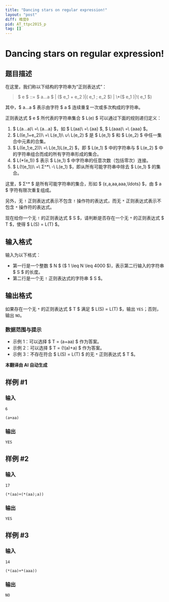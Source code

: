 ```yaml
---
title: "Dancing stars on regular expression!"
layout: "post"
diff: 难度0
pid: AT_ttpc2015_p
tag: []
---
```


# Dancing stars on regular expression!

## 题目描述

在这里，我们称以下结构的字符串为“正则表达式”：

> $ e $ ::= $ a...a $ | ($ e_1 $+$ e_2 $) | ($ e_1 $;$ e_2 $) | \*($ e_1 $) | !($ e_1 $)

其中，$ a...a $ 表示由字符 $ a $ 连续重复一次或多次构成的字符串。

正则表达式 $ e $ 所代表的字符串集合 $ L(e) $ 可以通过下面的规则递归定义：

1. $ L(a...a)\ =\ \{a...a\} $，如 $ L(aa)\ =\ \{aa\} $, $ L(aaa)\ =\ \{aaa\} $。
2. $ L((e_1+e_2))\ =\ L(e_1)\ ∪\ L(e_2) $ 是 $ L(e_1) $ 和 $ L(e_2) $ 中任一集合中元素的合集。
3. $ L((e_1;e_2))\ =\ L(e_1)L(e_2) $，即 $ L(e_1) $ 中的字符串与 $ L(e_2) $ 中的字符串组合而成的所有字符串形成的集合。
4. $ L(*(e_1)) $ 表示 $ L(e_1) $ 中字符串的任意次数（包括零次）连接。
5. $ L(!(e_1))\ =\ Σ^*\ -\ L(e_1) $，即从所有可能字符串中除去 $ L(e_1) $ 的集合。

这里，$ Σ^* $ 是所有可能字符串的集合，形如 $ \{ε,a,aa,aaa,\ldots\} $，由 $ a $ 字符有限次重复组成。

另外，无 `!` 正则表达式表示不包含 `!` 操作符的表达式，而无 `*` 正则表达式表示不包含 `*` 操作符的表达式。

现在给你一个无 `!` 的正则表达式 $ S $，请判断是否存在一个无 `*` 的正则表达式 $ T $，使得 $ L(S) = L(T) $。

## 输入格式

输入为以下格式：

- 第一行是一个整数 $ N $ ($ 1 \leq N \leq 4000 $)，表示第二行输入的字符串 $ S $ 的长度。
- 第二行是一个无 `!` 正则表达式的字符串 $ S $。

## 输出格式

如果存在一个无 `*` 的正则表达式 $ T $ 满足 $ L(S) = L(T) $，输出 `YES`；否则，输出 `NO`。

### 数据范围与提示

- 示例 1：可以选择 $ T = (a+aa) $ 作为答案。
- 示例 2：可以选择 $ T = (!(a)+a) $ 作为答案。
- 示例 3：不存在符合 $ L(S) = L(T) $ 的无 `*` 正则表达式 $ T $。

 **本翻译由 AI 自动生成**

## 样例 #1

### 输入

```
6
(a+aa)
```

### 输出

```
YES
```

## 样例 #2

### 输入

```
17
(*(aa)+(*(aa);a))
```

### 输出

```
YES
```

## 样例 #3

### 输入

```
14
(*(aa)+*(aaa))
```

### 输出

```
NO
```

